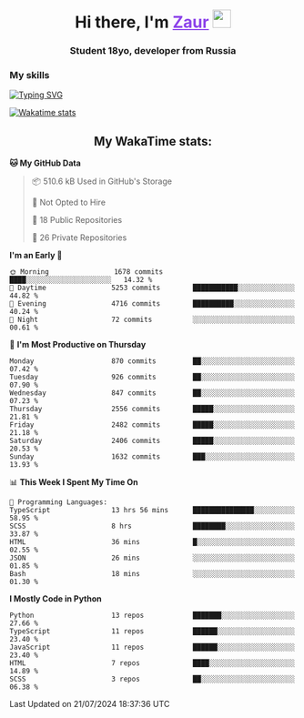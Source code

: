 <h1 align="center">
    Hi there, I'm 
    <a href="https://t.me/skyguy" target="_blank" style="color: #8C43EA">Zaur</a>
    <img src="https://github.com/blackcater/blackcater/raw/main/images/Hi.gif" height="32">
</h1>

<h3 align="center">
    Student 18yo, developer from Russia
</h3>  

### **My skills**
[![Typing SVG](https://readme-typing-svg.herokuapp.com?font=Oxanium&duration=3000&pause=1500&color=8C43EA&height=30&lines=Python:+FastAPI,+Flask,+Aiogram,+Telethon;SQL:+PostgreSQL,+SQLite;JavaScript/TypeScript:+React.js;HTML+(PUG),+CSS+(SCSS))](https://git.io/typing-svg)

[![Wakatime stats](https://github-readme-stats.vercel.app/api/wakatime?username=skyguy&hide_title=true&show_icons=true&title_color=8C43EA&icon_color=BE57EA&bg_color=30,191919,341b56&text_color=B1B1B1&border_radius=10&hide_border=true)](https://github.com/anuraghazra/github-readme-stats)


<h2 align="center"> My WakaTime stats: </h2>

<!--START_SECTION:waka-->
**🐱 My GitHub Data** 

> 📦 510.6 kB Used in GitHub's Storage 
 > 
> 🚫 Not Opted to Hire
 > 
> 📜 18 Public Repositories 
 > 
> 🔑 26 Private Repositories 
 > 
**I'm an Early 🐤** 

```text
🌞 Morning                1678 commits        ████░░░░░░░░░░░░░░░░░░░░░   14.32 % 
🌆 Daytime                5253 commits        ███████████░░░░░░░░░░░░░░   44.82 % 
🌃 Evening                4716 commits        ██████████░░░░░░░░░░░░░░░   40.24 % 
🌙 Night                  72 commits          ░░░░░░░░░░░░░░░░░░░░░░░░░   00.61 % 
```
📅 **I'm Most Productive on Thursday** 

```text
Monday                   870 commits         ██░░░░░░░░░░░░░░░░░░░░░░░   07.42 % 
Tuesday                  926 commits         ██░░░░░░░░░░░░░░░░░░░░░░░   07.90 % 
Wednesday                847 commits         ██░░░░░░░░░░░░░░░░░░░░░░░   07.23 % 
Thursday                 2556 commits        █████░░░░░░░░░░░░░░░░░░░░   21.81 % 
Friday                   2482 commits        █████░░░░░░░░░░░░░░░░░░░░   21.18 % 
Saturday                 2406 commits        █████░░░░░░░░░░░░░░░░░░░░   20.53 % 
Sunday                   1632 commits        ███░░░░░░░░░░░░░░░░░░░░░░   13.93 % 
```


📊 **This Week I Spent My Time On** 

```text
💬 Programming Languages: 
TypeScript               13 hrs 56 mins      ███████████████░░░░░░░░░░   58.95 % 
SCSS                     8 hrs               ████████░░░░░░░░░░░░░░░░░   33.87 % 
HTML                     36 mins             █░░░░░░░░░░░░░░░░░░░░░░░░   02.55 % 
JSON                     26 mins             ░░░░░░░░░░░░░░░░░░░░░░░░░   01.85 % 
Bash                     18 mins             ░░░░░░░░░░░░░░░░░░░░░░░░░   01.30 % 
```

**I Mostly Code in Python** 

```text
Python                   13 repos            ███████░░░░░░░░░░░░░░░░░░   27.66 % 
TypeScript               11 repos            ██████░░░░░░░░░░░░░░░░░░░   23.40 % 
JavaScript               11 repos            ██████░░░░░░░░░░░░░░░░░░░   23.40 % 
HTML                     7 repos             ████░░░░░░░░░░░░░░░░░░░░░   14.89 % 
SCSS                     3 repos             ██░░░░░░░░░░░░░░░░░░░░░░░   06.38 % 
```




 Last Updated on 21/07/2024 18:37:36 UTC
<!--END_SECTION:waka-->
